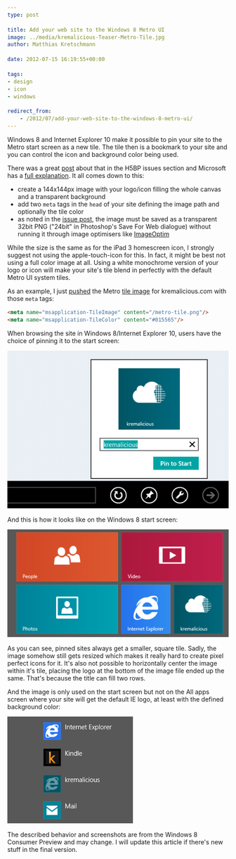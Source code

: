 ```yaml
---
type: post

title: Add your web site to the Windows 8 Metro UI
image: ../media/kremalicious-Teaser-Metro-Tile.jpg
author: Matthias Kretschmann

date: 2012-07-15 16:19:55+00:00

tags:
- design
- icon
- windows

redirect_from:
    - /2012/07/add-your-web-site-to-the-windows-8-metro-ui/
---
```


Windows 8 and Internet Explorer 10 make it possible to pin your site to the Metro start screen as a new tile. The tile then is a bookmark to your site and you can control the icon and background color being used.

There was a great [post](https://github.com/h5bp/html5-boilerplate/issues/1136) about that in the H5BP issues section and Microsoft has a [full explanation](https://blogs.msdn.com/b/ie/archive/2012/06/08/high-quality-visuals-for-pinned-sites-in-windows-8.aspx). It all comes down to this:

  * create a 144x144px image with your logo/icon filling the whole canvas and a transparent background
  * add two `meta` tags in the `head` of your site defining the image path and optionally the tile color
  * as noted in the [issue post](https://github.com/h5bp/html5-boilerplate/issues/1136), the image must be saved as a transparent 32bit PNG ("24bit" in Photoshop's Save For Web dialogue) without running it through image optimisers like [ImageOptim](http://imageoptim.com)

While the size is the same as for the iPad 3 homescreen icon, I strongly suggest not using the apple-touch-icon for this. In fact, it might be best not using a full color image at all. Using a white monochrome version of your logo or icon will make your site's tile blend in perfectly with the default Metro UI system tiles.

As an example, I just [pushed](https://github.com/kremalicious/kremalicious2/commit/4c7e215f4abecde4385028767b633be1278f277e) the Metro [tile image](/metro-tile.png) for kremalicious.com with those `meta` tags:

```html
<meta name="msapplication-TileImage" content="/metro-tile.png"/>
<meta name="msapplication-TileColor" content="#015565"/>
```

When browsing the site in Windows 8/Internet Explorer 10, users have the choice of pinning it to the start screen:

![](../media/Windows-8-Metro-tile-kremalicious.png)

And this is how it looks like on the Windows 8 start screen:

![](../media/Windows-8-Metro-tile-kremalicious-in-action.png)

As you can see, pinned sites always get a smaller, square tile. Sadly, the image somehow still gets resized which makes it really hard to create pixel perfect icons for it. It's also not possible to horizontally center the image within it's tile, placing the logo at the bottom of the image file ended up the same. That's because the title can fill two rows.

And the image is only used on the start screen but not on the All apps screen where your site will get the default IE logo, at least with the defined background color:

![](../media/Windows-8-Metro-tile-kremalicious-all-apps.png)

The described behavior and screenshots are from the Windows 8 Consumer Preview and may change. I will update this article if there's new stuff in the final version.
